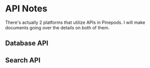 # API Notes

There's actually 2 platforms that utilize APIs in Pinepods. I will make documents going over the details on both of them. 

## Database API

## Search API